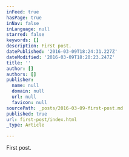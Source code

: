 ```yaml
---
inFeed: true
hasPage: true
inNav: false
inLanguage: null
starred: false
keywords: []
description: First post.
datePublished: '2016-03-09T18:24:31.227Z'
dateModified: '2016-03-09T18:20:23.247Z'
title: ''
author: []
authors: []
publisher:
  name: null
  domain: null
  url: null
  favicon: null
sourcePath: _posts/2016-03-09-first-post.md
published: true
url: first-post/index.html
_type: Article

---
```

First post.